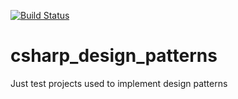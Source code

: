 [![Build Status](https://app.travis-ci.com/xtimk/csharp_design_patterns.svg?branch=main)](https://app.travis-ci.com/xtimk/csharp_design_patterns)

# csharp_design_patterns
Just test projects used to implement design patterns
